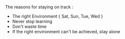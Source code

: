 
The reasons for staying on track :
- The right Environment { Sat, Sun, Tue, Wed }
- Never stop learning
- Don't waste time
- If the right environment can't be achieved, stay alone
